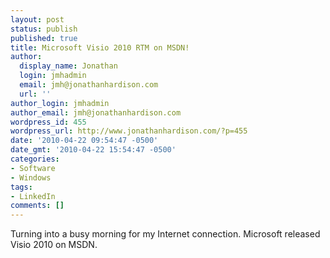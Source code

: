 ```yaml
---
layout: post
status: publish
published: true
title: Microsoft Visio 2010 RTM on MSDN!
author:
  display_name: Jonathan
  login: jmhadmin
  email: jmh@jonathanhardison.com
  url: ''
author_login: jmhadmin
author_email: jmh@jonathanhardison.com
wordpress_id: 455
wordpress_url: http://www.jonathanhardison.com/?p=455
date: '2010-04-22 09:54:47 -0500'
date_gmt: '2010-04-22 15:54:47 -0500'
categories:
- Software
- Windows
tags:
- LinkedIn
comments: []
---
```

Turning into a busy morning for my Internet connection.
Microsoft released Visio 2010 on MSDN.
